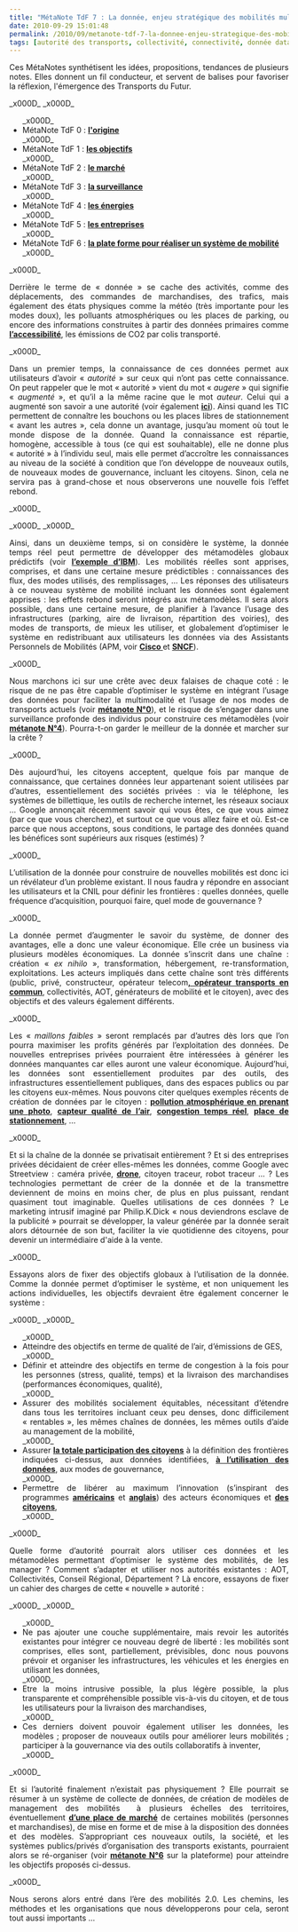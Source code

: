 ```yaml
---
title: "MétaNote TdF 7 : La donnée, enjeu stratégique des mobilités multimodales, quelles perspectives ?"
date: 2010-09-29 15:01:48
permalink: /2010/09/metanote-tdf-7-la-donnee-enjeu-strategique-des-mobilites-multimodales-quelles-perspectives.html
tags: [autorité des transports, collectivité, connectivité, donnée data, données réelles, internet, internet des objets, marchandises, open innovation, partage de données, partage de la voirie, Service de mobilité, stationnement, surveillance]
---
```


<p style="text-align: justify;">Ces MétaNotes synthétisent les idées, propositions, tendances de plusieurs notes. Elles donnent un fil conducteur, et servent de balises pour favoriser la réflexion, l'émergence des Transports du Futur.</p>_x000D_
_x000D_
<ul style="text-align: justify;">_x000D_
 	<li>MétaNote TdF 0 : <strong><a href="https://gabrielplassat.github.io/transportsdufutur/2009/11/le-passage-de-lobjet-vehicule-aux-services-de-mobilite-une-chance.html" target="_blank" rel="noopener">l'origine</a></strong></li>_x000D_
 	<li>MétaNote TdF 1 : <strong><a href="https://gabrielplassat.github.io/transportsdufutur/2009/11/pour-une-mobilite-plus-robuste-aux-crises-a-venir.html" target="_blank" rel="noopener">les objectifs</a></strong></li>_x000D_
 	<li>MétaNote TdF 2 : <strong><a href="https://gabrielplassat.github.io/transportsdufutur/2010/03/metanote-tdf-2-le-marche-des-mobilites-20.html" target="_blank" rel="noopener">le marché</a></strong></li>_x000D_
 	<li>MétaNote TdF 3 : <strong><a href="https://gabrielplassat.github.io/transportsdufutur/2010/03/apres-la-surveillance-la-sousveillance.html" target="_blank" rel="noopener">la surveillance</a> </strong></li>_x000D_
 	<li>MétaNote TdF 4 :<strong> <a href="https://gabrielplassat.github.io/transportsdufutur/2010/03/les-energies.html" target="_blank" rel="noopener">les énergies</a></strong></li>_x000D_
 	<li>MétaNote TdF 5 : <a href="https://gabrielplassat.github.io/transportsdufutur/2010/04/metanote-tdf-5-les-entreprises.html" target="_blank" rel="noopener"><strong>les entreprises</strong></a></li>_x000D_
 	<li>MétaNote TdF 6 : <strong><a href="https://gabrielplassat.github.io/transportsdufutur/2010/06/metanote-tdf-6-quelle-plate-forme-pour-concevoir-et-realiser-le-premier-systeme-de-mobilite-20.html" target="_blank" rel="noopener">la plate forme pour réaliser un système de mobilité</a></strong></li>_x000D_
</ul>_x000D_
<p style="text-align: justify;">Derrière le terme de « donnée » se cache des activités, comme des déplacements, des commandes de marchandises, des trafics, mais également des états physiques comme la météo (très importante pour les modes doux), les polluants atmosphériques ou les places de parking, ou encore des informations construites à partir des données primaires comme <strong><a href="https://gabrielplassat.github.io/transportsdufutur/wp-content/uploads/sites/6/2010/09/145.pdf">l’accessibilité</a></strong>, les émissions de CO2 par colis transporté.</p>_x000D_
<p style="text-align: justify;">Dans un premier temps, la connaissance de ces données permet aux utilisateurs d’avoir « <em>autorité</em> » sur ceux qui n’ont pas cette connaissance. On peut rappeler que le mot « autorité » vient du mot « <em>augere</em> » qui signifie « <em>augmenté</em> », et qu’il a la même racine que le mot <em>auteur</em>. Celui qui a augmenté son savoir a une autorité (voir également <strong><a href="https://gabrielplassat.github.io/transportsdufutur/2009/11/autorite-des-transports-vers-une-revolution-.html">ici</a></strong>). Ainsi quand les TIC permettent de connaître les bouchons ou les places libres de stationnement « avant les autres », cela donne un avantage, jusqu’au moment où tout le monde dispose de la donnée. Quand la connaissance est répartie, homogène, accessible à tous (ce qui est souhaitable), elle ne donne plus « autorité » à l’individu seul, mais elle permet d’accroître les connaissances au niveau de la société à condition que l’on développe de nouveaux outils, de nouveaux modes de gouvernance, incluant les citoyens. Sinon, cela ne servira pas à grand-chose et nous observerons une nouvelle fois l’effet rebond.</p>_x000D_
<p style="text-align: justify;"></p>_x000D_
<!--more-->_x000D_
<p style="text-align: justify;">Ainsi, dans un deuxième temps, si on considère le système, la donnée temps réel peut permettre de développer des métamodèles globaux prédictifs (voir <strong><a href="https://gabrielplassat.github.io/transportsdufutur/2010/07/ibm-aide-les-habitants-de-stockholm-a-prevoir-leurs-meilleures-options-de-deplacement.html">l’exemple d’IBM</a></strong>). Les mobilités réelles sont apprises, comprises, et dans une certaine mesure prédictibles : connaissances des flux, des modes utilisés, des remplissages, … Les réponses des utilisateurs à ce nouveau système de mobilité incluant les données sont également apprises : les effets rebond seront intégrés aux métamodèles. Il sera alors possible, dans une certaine mesure, de planifier à l’avance l’usage des infrastructures (parking, aire de livraison, répartition des voiries), des modes de transports, de mieux les utiliser, et globalement d’optimiser le système en redistribuant aux utilisateurs les données via des Assistants Personnels de Mobilités (APM, voir <strong><a href="https://gabrielplassat.github.io/transportsdufutur/2010/02/personnal-travel-assistant-cisco.html" target="_blank" rel="noopener">Cisco </a></strong>et <strong><a href="https://gabrielplassat.github.io/transportsdufutur/2010/04/le-compagnon-de-la-sncf-futur-assistant-personnel-de-mobilite.html" target="_blank" rel="noopener">SNCF</a></strong>).</p>_x000D_
<p style="text-align: justify;">Nous marchons ici sur une crête avec deux falaises de chaque coté : le risque de ne pas être capable d’optimiser le système en intégrant l’usage des données pour faciliter la multimodalité et l’usage de nos modes de transports actuels (voir <strong><a href="https://gabrielplassat.github.io/transportsdufutur/2009/11/le-passage-de-lobjet-vehicule-aux-services-de-mobilite-une-chance.html">métanote N°0</a></strong>), et le risque de s’engager dans une surveillance profonde des individus pour construire ces métamodèles (voir <strong><a href="https://gabrielplassat.github.io/transportsdufutur/2010/03/apres-la-surveillance-la-sousveillance.html">métanote N°4</a></strong>). Pourra-t-on garder le meilleur de la donnée et marcher sur la crête ?</p>_x000D_
<p style="text-align: justify;">Dès aujourd’hui, les citoyens acceptent, quelque fois par manque de connaissance, que certaines données leur appartenant soient utilisées par d’autres, essentiellement des sociétés privées : via le téléphone, les systèmes de billettique, les outils de recherche internet, les réseaux sociaux … Google annonçait récemment savoir qui vous êtes, ce que vous aimez (par ce que vous cherchez), et surtout ce que vous allez faire et où. Est-ce parce que nous acceptons, sous conditions, le partage des données quand les bénéfices sont supérieurs aux risques (estimés) ?</p>_x000D_
<p style="text-align: justify;">L’utilisation de la donnée pour construire de nouvelles mobilités est donc ici un révélateur d’un problème existant. Il nous faudra y répondre en associant les utilisateurs et la CNIL pour définir les frontières : quelles données, quelle fréquence d’acquisition, pourquoi faire, quel mode de gouvernance ?</p>_x000D_
<p style="text-align: justify;">La donnée permet d’augmenter le savoir du système, de donner des avantages, elle a donc une valeur économique. Elle crée un business via plusieurs modèles économiques. La donnée s’inscrit dans une chaîne : création « <em>ex nihilo</em> », transformation, hébergement, re-transformation, exploitations. Les acteurs impliqués dans cette chaîne sont très différents (public, privé, constructeur, opérateur telecom<strong><a href="https://gabrielplassat.github.io/transportsdufutur/2010/03/a-rennes-keolis-libere-ses-donnees-brutes.html">, opérateur transports en commun</a></strong>, collectivités, AOT, générateurs de mobilité et le citoyen), avec des objectifs et des valeurs également différents.</p>_x000D_
<p style="text-align: justify;">Les « <em>maillons faibles</em> » seront remplacés par d’autres dès lors que l’on pourra maximiser les profits générés par l’exploitation des données. De nouvelles entreprises privées pourraient être intéressées à générer les données manquantes car elles auront une valeur économique. Aujourd’hui, les données sont essentiellement produites par des outils, des infrastructures essentiellement publiques, dans des espaces publics ou par les citoyens eux-mêmes. Nous pouvons citer quelques exemples récents de création de données par le citoyen : <strong><a href="http://www.mnn.com/lifestyle/outdoor-activities/blogs/track-air-pollution-with-your-droid">pollution atmosphérique en prenant une photo</a></strong>, <strong><a href="https://gabrielplassat.github.io/transportsdufutur/2010/05/le-chainon-manquant-un-capteur-qualite-de-lair-integre-a-votre-telephone.html">capteur qualité de l’air</a></strong>, <strong><a href="https://gabrielplassat.github.io/transportsdufutur/2010/01/whats-waze.html">congestion temps réel</a></strong>, <strong><a href="https://gabrielplassat.github.io/transportsdufutur/2010/03/aujourdhui-le-tarif-du-stationnement-temps-reel-demain-les-mobilites.html">place de stationnement</a></strong>, …</p>_x000D_
<p style="text-align: justify;">Et si la chaîne de la donnée se privatisait entièrement ? Et si des entreprises privées décidaient de créer elles-mêmes les données, comme Google avec Streetview : caméra privée, <strong><a href="http://ardrone.parrot.com/parrot-ar-drone/fr/">drone</a></strong>, citoyen traceur, robot traceur … ? Les technologies permettant de créer de la donnée et de la transmettre deviennent de moins en moins cher, de plus en plus puissant, rendant quasiment tout imaginable. Quelles utilisations de ces données ? Le marketing intrusif imaginé par Philip.K.Dick « nous deviendrons esclave de la publicité » pourrait se développer, la valeur générée par la donnée serait alors détournée de son but, faciliter la vie quotidienne des citoyens, pour devenir un intermédiaire d'aide à la vente.</p>_x000D_
<p style="text-align: justify;">Essayons alors de fixer des objectifs globaux à l’utilisation de la donnée. Comme la donnée permet d’optimiser le système, et non uniquement les actions individuelles, les objectifs devraient être également concerner le système :</p>_x000D_
_x000D_
<ul style="text-align: justify;">_x000D_
 	<li>Atteindre des objectifs en terme de qualité de l’air, d’émissions de GES,</li>_x000D_
 	<li>Définir et atteindre des objectifs en terme de congestion à la fois pour les personnes (stress, qualité, temps) et la livraison des marchandises (performances économiques, qualité),</li>_x000D_
 	<li>Assurer des mobilités socialement équitables, nécessitant d’étendre dans tous les territoires incluant ceux peu denses, donc difficilement « rentables », les mêmes chaînes de données, les mêmes outils d’aide au management de la mobilité,</li>_x000D_
 	<li>Assurer <strong><a href="https://gabrielplassat.github.io/transportsdufutur/2010/06/le-consommateur-futur-manager-de-ses-donnees-preparonsnous-preparezvous-.html">la totale participation des citoyens</a></strong> à la définition des frontières indiquées ci-dessus, aux données identifiées, <strong><a href="https://gabrielplassat.github.io/transportsdufutur/2010/06/informations-pour-les-voyageurs-par-les-voyageurs-un-exemple.html">à l’utilisation des données</a></strong>, aux modes de gouvernance,</li>_x000D_
 	<li>Permettre de libérer au maximum l’innovation (s’inspirant des programmes <strong><a href="https://gabrielplassat.github.io/transportsdufutur/2010/01/code-for-america-connecting-city-and-web-20-talent.html">américains</a></strong> et <strong><a href="https://gabrielplassat.github.io/transportsdufutur/2010/02/the-next-age-of-government.html">anglais</a></strong>) des acteurs économiques et <strong><a href="https://gabrielplassat.github.io/transportsdufutur/2010/01/open-air-government.html">des citoyens</a></strong>,</li>_x000D_
</ul>_x000D_
<p style="text-align: justify;">Quelle forme d’autorité pourrait alors utiliser ces données et les métamodèles permettant d’optimiser le système des mobilités, de les manager ? Comment s’adapter et utiliser nos autorités existantes : AOT, Collectivités, Conseil Régional, Département ? Là encore, essayons de fixer un cahier des charges de cette « nouvelle » autorité :</p>_x000D_
_x000D_
<ul style="text-align: justify;">_x000D_
 	<li>Ne pas ajouter une couche supplémentaire, mais revoir les autorités existantes pour intégrer ce nouveau degré de liberté : les mobilités sont comprises, elles sont, partiellement, prévisibles, donc nous pouvons prévoir et organiser les infrastructures, les véhicules et les énergies en utilisant les données,</li>_x000D_
 	<li>Etre la moins intrusive possible, la plus légère possible, la plus transparente et compréhensible possible vis-à-vis du citoyen, et de tous les utilisateurs pour la livraison des marchandises,</li>_x000D_
 	<li>Ces derniers doivent pouvoir également utiliser les données, les modèles ; proposer de nouveaux outils pour améliorer leurs mobilités ; participer à la gouvernance via des outils collaboratifs à inventer,</li>_x000D_
</ul>_x000D_
<p style="text-align: justify;">Et si l’autorité finalement n’existait pas physiquement ? Elle pourrait se résumer à un système de collecte de données, de création de modèles de management des mobilités  à plusieurs échelles des territoires, éventuellement <strong><a href="https://gabrielplassat.github.io/transportsdufutur/2010/03/metanote-tdf-2-le-marche-des-mobilites-20.html">d’une place de marché</a></strong> de certaines mobilités (personnes et marchandises), de mise en forme et de mise à la disposition des données et des modèles. S’appropriant ces nouveaux outils, la société, et les systèmes publics/privés d’organisation des transports existants, pourraient alors se ré-organiser (voir <strong><a href="https://gabrielplassat.github.io/transportsdufutur/2010/06/metanote-tdf-6-quelle-plate-forme-pour-concevoir-et-realiser-le-premier-systeme-de-mobilite-20.html">métanote N°6</a></strong> sur la plateforme) pour atteindre les objectifs proposés ci-dessus.</p>_x000D_
<p style="text-align: justify;">Nous serons alors entré dans l’ère des mobilités 2.0. Les chemins, les méthodes et les organisations que nous développerons pour cela, seront tout aussi importants ...</p>
